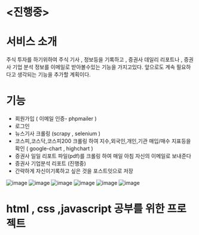 # <진행중>

# 서비스 소개

주식 투자를 하기위하여 주식 기사 , 정보등을 기록하고 , 증권사 데일리 리포트나 , 증권사 기업 분석 정보를 이메일로 받아볼수있는 기능을 가지고있다.
앞으로도 계속 필요하다고 생각되는 기능을 추가할 계획이다.

# 기능

* 회원가입 ( 이메일 인증- phpmailer ) 
* 로그인
* 뉴스기사 크롤링 (scrapy , selenium )
*  코스피,코스닥,코스피200 크롤링 하여 지수,외국인,개인,기관 매입/매수 지표등을 확인 ( google-chart , highchart )
* 증권사 일일 리포트 파일(pdf)를 크롤링 하여 매일 아침 자신의 이메일로 보내준다
* 증권사 기업분석 리포트 (진행중) 
* 간략하게 자신이기록하고 싶은 것을 포스트잇으로 저장

![image](https://user-images.githubusercontent.com/57000871/99528958-6217b280-29e2-11eb-8f43-682861391c43.png)
![image](https://user-images.githubusercontent.com/57000871/99528934-57f5b400-29e2-11eb-8df0-fae6a2f2e289.png)
![image](https://user-images.githubusercontent.com/57000871/99528269-668f9b80-29e1-11eb-8e54-d9942fb64478.png)
![image](https://user-images.githubusercontent.com/57000871/99528998-752a8280-29e2-11eb-9075-9a1b62c2d128.png)
![image](https://user-images.githubusercontent.com/57000871/99529050-8c697000-29e2-11eb-8498-bd5bf5316e78.png)
![image](https://user-images.githubusercontent.com/57000871/99529256-d6eaec80-29e2-11eb-95bd-843d8f6819a7.png)


# html , css ,javascript 공부를 위한 프로젝트

